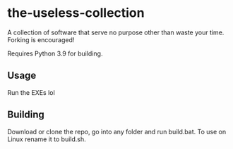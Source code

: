 # the-useless-collection
A collection of software that serve no purpose other than waste your time. Forking is encouraged!

Requires Python 3.9 for building.

## Usage
Run the EXEs lol

## Building
Download or clone the repo, go into any folder and run build.bat. To use on Linux rename it to build.sh.
